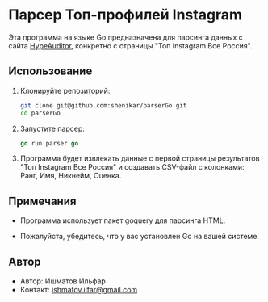 # Парсер Топ-профилей Instagram

Эта программа на языке Go предназначена для парсинга данных с сайта [HypeAuditor](https://hypeauditor.com/), конкретно с страницы "Топ Instagram Все Россия".

## Использование

1. Клонируйте репозиторий:

   ```bash
   git clone git@github.com:shenikar/parserGo.git
   cd parserGo
   ```
2. Запустите парсер:
    ```go
    go run parser.go
    ```
3. Программа будет извлекать данные с первой страницы результатов "Топ Instagram Все Россия" и создавать CSV-файл с колонками: Ранг, Имя, Никнейм, Оценка.

## Примечания
- Программа использует пакет goquery для парсинга HTML.

- Пожалуйста, убедитесь, что у вас установлен Go на вашей системе.

## Автор
- Автор: Ишматов Ильфар
- Контакт: ishmatov.ilfar@gmail.com